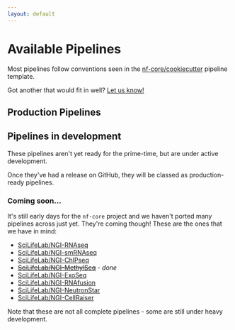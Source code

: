 ```yaml
---
layout: default
---
```


# Available Pipelines

Most pipelines follow conventions seen in the [nf-core/cookiecutter](https://github.com/nf-core/cookiecutter) pipeline template.

Got another that would fit in well? [Let us know!](https://github.com/nf-core/nf-core.github.io/issues/new)

<div id="production_pipelines">
<h2>Production Pipelines</h2>
</div>


<div id="development_pipelines">
<h2>Pipelines in development</h2>
<p>These pipelines aren't yet ready for the prime-time, but are under active development.</p>
<p>Once they've had a release on GitHub, they will be classed as production-ready pipelines.</p>
</div>

### Coming soon...
It's still early days for the `nf-core` project and we haven't ported many pipelines across just yet. They're coming though! These are the ones that we have in mind:

* [SciLifeLab/NGI-RNAseq](https://github.com/SciLifeLab/NGI-RNAseq)
* [SciLifeLab/NGI-smRNAseq](https://github.com/SciLifeLab/NGI-smRNAseq)
* [SciLifeLab/NGI-ChIPseq](https://github.com/SciLifeLab/NGI-ChIPseq)
* [~~SciLifeLab/NGI-MethylSeq~~](https://github.com/SciLifeLab/NGI-MethylSeq) - _done_
* [SciLifeLab/NGI-ExoSeq](https://github.com/SciLifeLab/NGI-ExoSeq)
* [SciLifeLab/NGI-RNAfusion](https://github.com/SciLifeLab/NGI-RNAfusion)
* [SciLifeLab/NGI-NeutronStar](https://github.com/SciLifeLab/NGI-NeutronStar)
* [SciLifeLab/NGI-CellRaiser](https://github.com/SciLifeLab/NGI-CellRaiser)

Note that these are not all complete pipelines - some are still under heavy development.
